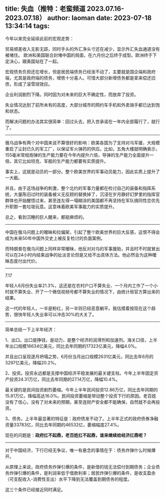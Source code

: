 title: 失血（推特：老蛮频道 2023.07.16-2023.07.18）
author: laoman
date: 2023-07-18 13:34:14
tags:
---
今年以来完全延续此前的宏观走势：<!--more-->

贸易顺差收入无影无踪，同时手头的外汇净头寸还在减少，显示外汇失血通道没有被堵住。
欧洲和美国联合封堵中国的局面，在六月份之后终于成型。欧洲终于下定决心，跟美国站在了一起。

宏观债务负担还在增长，但是居民端债务已经涨不动了，主要就是国企端和政府端，尤其是政府端的债务，增势十分喜人。可惜大部分新增债务都是拿来偿还旧债，形成了滚雪球效应。

企业利润剧烈下降。同时因为对未来的巨大不确定性，而放弃了投资。

失业情况达到了前所未有的高度，大部分城市的网约车手机和外卖骑手都已达到饱和状态。

而解决问题的办法其实很简单：回过头去，把入世承诺在一年内全部履行了，就行了。
- - -
俄乌战争有两个对中国来说不算很好的影响：欧美各国为了支持对乌军援，大规模重启了尘封已久的军工厂，以保证军火弹药的供应。比如，五角大楼就明确表示，155毫米常规炮弹的生产能力要在今年内提升六倍，导弹的生产能力全面提升一倍，其它比如坦克、军舰的生产能力都要有实质提升。

事实上，这就是动员的一部分。整个欧美世界的军事动员能力，因此实质上提升了一大截。

并且，由于这场战争的刺激，整个北约的军事力量都在检讨自己的装备和指挥系统，大量陈旧过时的装备被义无反顾的替换掉了，沉浸在岁月静好幻梦里的指挥官群体也开始醒悟过来，甚至连左得一塌糊涂的美国都不再坚持在军队搞同性恋优先升职那一套垃圾玩意。这意味着欧美军事能力的实质提升。

总之，看到沉睡的巨人醒来，都挺麻烦的。
- - -
中国在俄乌问题上的暧昧和拉偏架，引起了整个欧美世界的巨大反感，这恨不得会成为未来50年中国外交史上被反复检讨的负面案例。

而特朗普在俄乌问题上同样非常暧昧，他反对对乌的军事援助，并且时不时就冒出可以在24小时内结束战争的扯淡言论但是又给不出具体方法。他必然会为这种暧昧态度付出代价。
- - -
7.17

年轻人6月份失业率21.3%，这还是在农村户口不算失业、一个月内工作了一个小时就不算失业、开了一个微信视频号都不算失业的情况下，由统计局官方算出来的结果。

这一代的年轻人，一半是粉红，另一半则已经恶意躺平。我估摸着按现在这个趋势，很快年轻人失业率可以冲击30%的大关了。
- - -
简单总结一下上半年经济：

1、出口。出口是挣钱，是动力，是整个经济的润滑剂和加速剂。海关口径，上半年出口规模16634亿美元，同比去年同期的17323亿美元，降幅4.0%。

并且出口呈现逐月坍塌之势，6月份当月出口规模2631亿美元，同比去年6月的3297亿美元，降幅20.2%。

2、投资。投资永远都是支撑中国经济平稳发展的最关键支柱。今年上半年固定资产投资24.31万亿，同比去年同期的27.14万亿，降幅10.4%。

最关键的是民间投资剧烈萎缩。今年上半年民间投资12.86万亿，同比去年同期的15.81万亿，降幅高达16.0%。民间投资萎缩是带动整个投资下行的原因。老百姓没有了信心，没有了对未来的预期，甚至连财产安全都不能确保，自然就不会再投资。

3、债务。上半年最显著的特征是：政府债发不动了。上半年正式的政府债券净融资量33783亿，同比去年同期的46532亿，萎缩幅度27.4%。

现在的问题是：**政府扛不起鼎，老百姓扛不起鼎，谁来继续给经济扛鼎呢？**
- - -
对于中国经济，下行已经无争议，唯一有悬念的事情在于：债务炸弹什么时候爆开。

从原理上来说，政府债务炸弹引爆的条件，是新借的钱无法偿付到期债务；企业债务炸弹引爆的条件，是利润率低于借款利率；居民炸弹引爆的条件，是收支盈余（可支配收入-消费性支出）水平下降到无法覆盖到期债务的程度。

这三个条件已经接近同时满足。